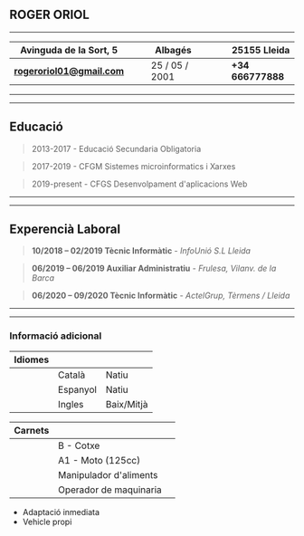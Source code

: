 ## ROGER ORIOL

* * *

|   Avinguda de la Sort, 5|   |   |  Albagés |   |   |   | 25155 Lleida |
|---|---|---|---|---|---|---|---|
| **rogeroriol01@gmail.com** |   |   | 25 / 05 / 2001  |   |   |   |  **+34 666777888** |

* * *
* * *

## **Educació**

>  2013-2017 - Educació Secundaria Obligatoria

>  2017-2019 - CFGM  Sistemes microinformatics i Xarxes

>  2019-present - CFGS Desenvolpament d'aplicacions Web

* * *
* * *

## **Experencià Laboral**

>  __10/2018 – 02/2019  Tècnic Informàtic__ - _InfoUnió S.L Lleida_

>  __06/2019 – 06/2019 Auxiliar Administratiu__ - _Frulesa, Vilanv. de la Barca_

>  __06/2020 – 09/2020 Tècnic Informàtic__ - _ActelGrup, Tèrmens / Lleida_

* * *
* * *

### **Informació adicional**
|  Idiomes |   |   |
|---|---|---|
|   |Català  |  Natiu |
|   |Espanyol  | Natiu  |
|   |Ingles  | Baix/Mitjà  |

|  Carnets |   |   |
|---|---|---|
|   |B - Cotxe |
|   |A1 - Moto (125cc)  |
|   |Manipulador d'aliments |
|   |Operador de maquinaria
- Adaptació inmediata
- Vehicle propi